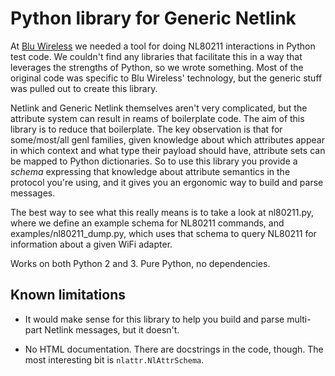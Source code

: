 # Python library for Generic Netlink

At [Blu Wireless](https://bluwireless.com/) we needed a tool for doing NL80211
interactions in Python test code. We couldn't find any libraries that
facilitate this in a way that leverages the strengths of Python, so we wrote
something. Most of the original code was specific to Blu Wireless' technology,
but the generic stuff was pulled out to create this library.

Netlink and Generic Netlink themselves aren't very complicated, but the
attribute system can result in reams of boilerplate code. The aim of this
library is to reduce that boilerplate. The key observation is that for
some/most/all genl families, given knowledge about which attributes appear in
which context and what type their payload should have, attribute sets can be
mapped to Python dictionaries. So to use this library you provide a _schema_
expressing that knowledge about attribute semantics in the protocol you're
using, and it gives you an ergonomic way to build and parse messages.

The best way to see what this really means is to take a look at nl80211.py,
where we define an example schema for NL80211 commands, and
examples/nl80211_dump.py, which uses that schema to query NL80211 for
information about a given WiFi adapter.

Works on both Python 2 and 3. Pure Python, no dependencies.

## Known limitations

- It would make sense for this library to help you build and parse multi-part
  Netlink messages, but it doesn't.

- No HTML documentation. There are docstrings in the code, though. The most
  interesting bit is `nlattr.NlAttrSchema`.
